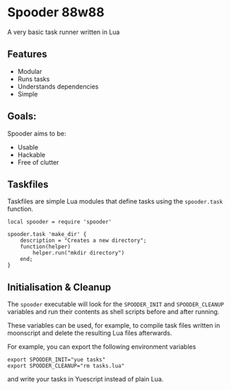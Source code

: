 # Spooder 88w88

A very basic task runner written in Lua

## Features

- Modular
- Runs tasks
- Understands dependencies
- Simple

## Goals:

Spooder aims to be:

- Usable
- Hackable
- Free of clutter

## Taskfiles

Taskfiles are simple Lua modules that define tasks using the `spooder.task`
function.

	local spooder = require 'spooder'

	spooder.task 'make_dir' {
		description = "Creates a new directory";
		function(helper)
			helper.run("mkdir directory")
		end;
	}

## Initialisation & Cleanup

The `spooder` executable will look for the `SPOODER_INIT` and `SPOODER_CLEANUP`
variables and run their contents as shell scripts before and after running.

These variables can be used, for example, to compile task files written in
moonscript and delete the resulting Lua files afterwards.

For example, you can export the following environment variables

	export SPOODER_INIT="yue tasks"
	export SPOODER_CLEANUP="rm tasks.lua"

and write your tasks in Yuescript instead of plain Lua.
